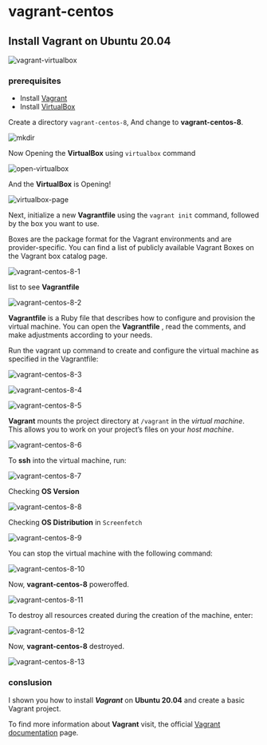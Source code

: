 # vagrant-centos


## Install Vagrant on Ubuntu 20.04

![vagrant-virtualbox](https://github.com/selvaraj-kuppusamy/vagrant-centos/blob/main/assests/vagrant-virtualbox.png)

### prerequisites
* Install [Vagrant](https://github.com/selvaraj-kuppusamy/vagrant-centos/blob/main/vagrant/installation/vagrant_install.sh)
* Install [VirtualBox](https://github.com/selvaraj-kuppusamy/vagrant-centos/blob/main/vagrant/installation/vagrant_install.sh)

Create a directory `vagrant-centos-8`,
And change to **vagrant-centos-8**.

![mkdir](https://github.com/selvaraj-kuppusamy/vagrant-centos/blob/main/assests/mkdir.png)

Now Opening the **VirtualBox** using `virtualbox` command

![open-virtualbox](https://github.com/selvaraj-kuppusamy/vagrant-centos/blob/main/assests/open-virtualbox.png)

And the **VirtualBox** is Opening!

![virtualbox-page](https://github.com/selvaraj-kuppusamy/vagrant-centos/blob/main/assests/virtualbox-page.png)

Next, initialize a new **Vagrantfile** using the `vagrant init` command, followed by the box you want to use.

Boxes are the package format for the Vagrant environments and are provider-specific. You can find a list of publicly available Vagrant Boxes on the Vagrant box catalog page.

![vagrant-centos-8-1](https://github.com/selvaraj-kuppusamy/vagrant-centos/blob/main/assests/vagrant-centos-8_1.png)

list to see **Vagrantfile**

![vagrant-centos-8-2](https://github.com/selvaraj-kuppusamy/vagrant-centos/blob/main/assests/vagrant-centos-8_2.png)

**Vagrantfile** is a Ruby file that describes how to configure and provision the virtual machine. You can open the **Vagrantfile** , read the comments, and make adjustments according to your needs.

Run the vagrant up command to create and configure the virtual machine as specified in the Vagrantfile:


![vagrant-centos-8-3](https://github.com/selvaraj-kuppusamy/vagrant-centos/blob/main/assests/vagrant-centos-8_3.png)

![vagrant-centos-8-4](https://github.com/selvaraj-kuppusamy/vagrant-centos/blob/main/assests/vagrant-centos-8_4.png)

![vagrant-centos-8-5](https://github.com/selvaraj-kuppusamy/vagrant-centos/blob/main/assests/vagrant-centos-8_5.png)

**Vagrant** mounts the project directory at `/vagrant` in the *virtual machine*.
This allows you to work on your project’s files on your *host machine*.

![vagrant-centos-8-6](https://github.com/selvaraj-kuppusamy/vagrant-centos/blob/main/assests/vagrant-centos-8_6.png)

To **ssh** into the virtual machine, run:

![vagrant-centos-8-7](https://github.com/selvaraj-kuppusamy/vagrant-centos/blob/main/assests/vagrant-centos-8_7.png)

Checking **OS Version**

![vagrant-centos-8-8](https://github.com/selvaraj-kuppusamy/vagrant-centos/blob/main/assests/vagrant-centos-8_8.png)

Checking **OS Distribution** in `Screenfetch`

![vagrant-centos-8-9](https://github.com/selvaraj-kuppusamy/vagrant-centos/blob/main/assests/vagrant-centos-8_9.png)

You can stop the virtual machine with the following command:

![vagrant-centos-8-10](https://github.com/selvaraj-kuppusamy/vagrant-centos/blob/main/assests/vagrant-centos-8_10.png)

Now, **vagrant-centos-8** poweroffed.

![vagrant-centos-8-11](https://github.com/selvaraj-kuppusamy/vagrant-centos/blob/main/assests/vagrant-centos-8_11.png)

To destroy all resources created during the creation of the machine, enter:

![vagrant-centos-8-12](https://github.com/selvaraj-kuppusamy/vagrant-centos/blob/main/assests/vagrant-centos-8_12.png)

Now, **vagrant-centos-8** destroyed.

![vagrant-centos-8-13](https://github.com/selvaraj-kuppusamy/vagrant-centos/blob/main/assests/vagrant-centos-8_13.png)

### conslusion
I shown you how to install ***Vagrant*** on **Ubuntu 20.04** and create a basic Vagrant project.

To find more information about **Vagrant** visit, the official [Vagrant documentation](https://www.vagrantup.com/docs) page.




